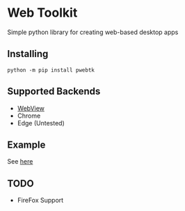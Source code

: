 # Web Toolkit
Simple python library for creating web-based desktop apps
## Installing
```shell
python -m pip install pwebtk
```
## Supported Backends
 - [WebView](https://github.com/webview/webview/)
 - Chrome
 - Edge (Untested)
## Example
See [here](main.py)
## TODO
 - FireFox Support
